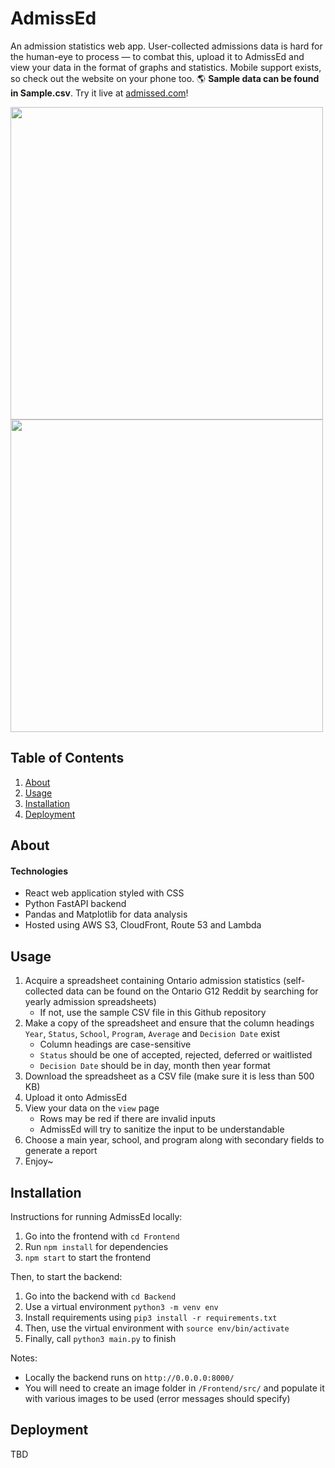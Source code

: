 # AdmissEd
An admission statistics web app. User-collected admissions data is hard for the human-eye to process — to combat this, upload it to AdmissEd and view your data in the format of graphs and statistics. Mobile support exists, so check out the website on your phone too. 🌎 **Sample data can be found in Sample.csv**. Try it live at [admissed.com](https://admissed.com)!

<img src="https://cdn.discordapp.com/attachments/883514118924013668/1327598522123685950/Screenshot_2025-01-11_at_6.14.26_AM.png?ex=6783a5f9&is=67825479&hm=e7fd477055434db7e89e680dc0f1ae6fd29f432f0b58d7f249e46bfbcc0a854e&" width="500" height="auto"></img>
<img src="https://cdn.discordapp.com/attachments/883514118924013668/1327598522605899827/Screenshot_2025-01-11_at_6.14.49_AM.png?ex=6783a5f9&is=67825479&hm=3aee251ac483a8b3874c8f0da875c82069165dee2427d4017b812d545bbd8807&" width="500" height="auto"></img>

## Table of Contents
1. [About](#about)
2. [Usage](#usage)
3. [Installation](#installation)
4. [Deployment](#deployment)

## About

#### Technologies
* React web application styled with CSS
* Python FastAPI backend
* Pandas and Matplotlib for data analysis
* Hosted using AWS S3, CloudFront, Route 53 and Lambda

## Usage
1. Acquire a spreadsheet containing Ontario admission statistics (self-collected data can be found on the Ontario G12 Reddit by searching for yearly admission spreadsheets)
   * If not, use the sample CSV file in this Github repository
2. Make a copy of the spreadsheet and ensure that the column headings `Year`, `Status`, `School`, `Program`, `Average` and `Decision Date` exist
   * Column headings are case-sensitive
   * `Status` should be one of accepted, rejected, deferred or waitlisted
   * `Decision Date` should be in day, month then year format
3. Download the spreadsheet as a CSV file (make sure it is less than 500 KB)
4. Upload it onto AdmissEd
5. View your data on the `view` page
   * Rows may be red if there are invalid inputs
   * AdmissEd will try to sanitize the input to be understandable
6. Choose a main year, school, and program along with secondary fields to generate a report
7. Enjoy~

## Installation

Instructions for running AdmissEd locally:

1. Go into the frontend with `cd Frontend`
3. Run `npm install` for dependencies
4. `npm start` to start the frontend

Then, to start the backend:

1. Go into the backend with `cd Backend`
2. Use a virtual environment `python3 -m venv env`
3. Install requirements using `pip3 install -r requirements.txt`
4. Then, use the virtual environment with `source env/bin/activate`
5. Finally, call `python3 main.py` to finish

Notes:

* Locally the backend runs on `http://0.0.0.0:8000/`
* You will need to create an image folder in `/Frontend/src/` and populate it with various images to be used (error messages should specify)

## Deployment

TBD
